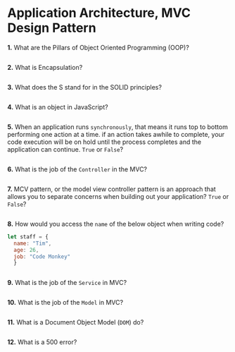 # Application Architecture, MVC Design Pattern

**1.** What are the Pillars of Object Oriented Programming (OOP)?
<!-- enter you answer in the space below -->
```

```
**2.** What is Encapsulation?
<!-- enter you answer in the space below -->
```

```
**3.** What does the S stand for in the SOLID principles?
<!-- enter you answer in the space below -->
```

```
**4.** What is an object in JavaScript?
<!-- enter you answer in the space below -->
```

```
**5.** When an application runs `synchronously`, that means it runs top to bottom performing one action at a time.  if an action takes awhile to complete, your code execution will be on hold until the process completes and the application can continue. `True` or `False`?
<!-- enter you answer in the space below -->
```

```
**6.** What is the job of the `Controller` in the MVC?
<!-- enter you answer in the space below -->
```

```
**7.** MCV pattern, or the model view controller pattern is an approach that allows you to separate concerns when building out your application? `True` or `False`?
<!-- enter you answer in the space below -->
```

```
**8.** How would you access the `name` of the below object when writing code?
```js
let staff = {
  name: "Tim",
  age: 26,
  job: "Code Monkey"
  }
```
<!-- enter you answer in the space below -->
```

```
**9.** What is the job of the `Service` in MVC?
<!-- enter you answer in the space below -->
```

```
**10.** What is the job of the `Model` in MVC?
<!-- enter you answer in the space below -->
```

```
**11.** What is a Document Object Model (`DOM`) do?
<!-- enter you answer in the space below -->
```

```
**12.** What is a 500 error?
<!-- enter you answer in the space below -->
```

```

